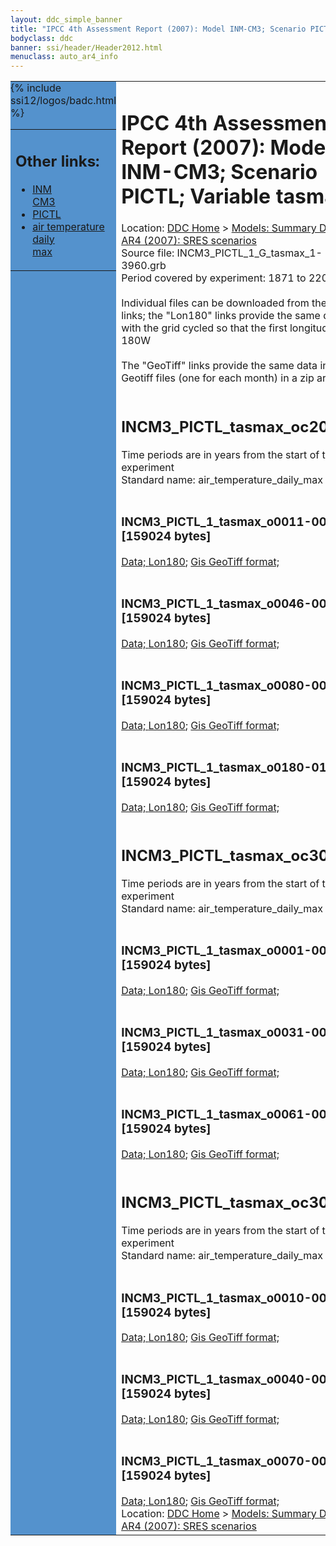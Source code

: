 ```yaml
---
layout: ddc_simple_banner
title: "IPCC 4th Assessment Report (2007): Model INM-CM3; Scenario PICTL; Variable tasmax"
bodyclass: ddc
banner: ssi/header/Header2012.html
menuclass: auto_ar4_info
---
```



<table width="100%" border="0" cellspacing="0" cellpadding="0" style="border-collapse: collapse;">
<tr style="margin:0;padding:0;border:0;">
<td style="margin:0;padding:0;border:0;height:1pt;width:150pt;background:#5492CD;" valign="top" >

<div id="lh-col2" class="auto_ar4_info">
<table class="menumain" bgcolor="#5492CD" cellspacing="0" width="100%" border="0">
<tr><td>
<h2> Other links:</h2>
<ul>
<li><a href="/auto/ar4/model-INM-CM3.html">INM<br/>CM3</a></li>
<li><a href="/auto/ar4/scenario-PICTL.html">PICTL</a></li>
<li><a href="/auto/ar4/var-air_temperature_daily_max.html">air temperature daily<br/> max</a></li>
</ul>
</td></tr>
{% include ssi12/logos/badc.html %}
</table>
</div>
</td>
<td><h1>IPCC 4th Assessment Report (2007): Model INM-CM3; Scenario PICTL; Variable tasmax</h1>

<!-- Breadcrumb1 -->
<div id="breadcrumb1" align="left">
Location: <a href="/index.html">DDC Home</a> > <a href="/sim/gcm_clim/">Models: Summary Data</a>
> <a href="/sim/gcm_clim/SRES_AR4/index.html">AR4 (2007): SRES scenarios</a>
</div>
<!-- End of Breadcrumb1 -->Source file: INCM3_PICTL_1_G_tasmax_1-3960.grb
<br/>
Period covered by experiment: 1871 to 2200<br/>
<br/>Individual files can be downloaded from the "data" links; the "Lon180" links provide the same data
         with the grid cycled so that the first longitude is 180W<br/>
<br/>The "GeoTiff" links provide the same data in 12 Geotiff files (one for each month)
          in a zip archive<br/>
<br/><h2>INCM3_PICTL_tasmax_oc20x.tar</h2>
Time periods are in years from the start of the experiment<br/>
Standard name: air_temperature_daily_max<br>
<br/><h3>INCM3_PICTL_1_tasmax_o0011-0030.nc [159024 bytes]</h3>
<a href="/cgi-bin/downl/ar4_nc/tasmax/INCM3_PICTL_1_tasmax_o0011-0030.nc">Data; </a><a href="/cgi-bin/downl/ar4_nc/tasmax/INCM3_PICTL_1_tasmax_o0011-0030.cyto180.nc"> Lon180</a>; <a href="/cgi-bin/downl/ar4_tif/tasmax/INCM3_PICTL_1_tasmax_o0011-0030.zip">Gis GeoTiff format; </a><br/>
<br/><h3>INCM3_PICTL_1_tasmax_o0046-0065.nc [159024 bytes]</h3>
<a href="/cgi-bin/downl/ar4_nc/tasmax/INCM3_PICTL_1_tasmax_o0046-0065.nc">Data; </a><a href="/cgi-bin/downl/ar4_nc/tasmax/INCM3_PICTL_1_tasmax_o0046-0065.cyto180.nc"> Lon180</a>; <a href="/cgi-bin/downl/ar4_tif/tasmax/INCM3_PICTL_1_tasmax_o0046-0065.zip">Gis GeoTiff format; </a><br/>
<br/><h3>INCM3_PICTL_1_tasmax_o0080-0099.nc [159024 bytes]</h3>
<a href="/cgi-bin/downl/ar4_nc/tasmax/INCM3_PICTL_1_tasmax_o0080-0099.nc">Data; </a><a href="/cgi-bin/downl/ar4_nc/tasmax/INCM3_PICTL_1_tasmax_o0080-0099.cyto180.nc"> Lon180</a>; <a href="/cgi-bin/downl/ar4_tif/tasmax/INCM3_PICTL_1_tasmax_o0080-0099.zip">Gis GeoTiff format; </a><br/>
<br/><h3>INCM3_PICTL_1_tasmax_o0180-0199.nc [159024 bytes]</h3>
<a href="/cgi-bin/downl/ar4_nc/tasmax/INCM3_PICTL_1_tasmax_o0180-0199.nc">Data; </a><a href="/cgi-bin/downl/ar4_nc/tasmax/INCM3_PICTL_1_tasmax_o0180-0199.cyto180.nc"> Lon180</a>; <a href="/cgi-bin/downl/ar4_tif/tasmax/INCM3_PICTL_1_tasmax_o0180-0199.zip">Gis GeoTiff format; </a><br/>
<br/><h2>INCM3_PICTL_tasmax_oc30a.tar</h2>
Time periods are in years from the start of the experiment<br/>
Standard name: air_temperature_daily_max<br>
<br/><h3>INCM3_PICTL_1_tasmax_o0001-0030.nc [159024 bytes]</h3>
<a href="/cgi-bin/downl/ar4_nc/tasmax/INCM3_PICTL_1_tasmax_o0001-0030.nc">Data; </a><a href="/cgi-bin/downl/ar4_nc/tasmax/INCM3_PICTL_1_tasmax_o0001-0030.cyto180.nc"> Lon180</a>; <a href="/cgi-bin/downl/ar4_tif/tasmax/INCM3_PICTL_1_tasmax_o0001-0030.zip">Gis GeoTiff format; </a><br/>
<br/><h3>INCM3_PICTL_1_tasmax_o0031-0060.nc [159024 bytes]</h3>
<a href="/cgi-bin/downl/ar4_nc/tasmax/INCM3_PICTL_1_tasmax_o0031-0060.nc">Data; </a><a href="/cgi-bin/downl/ar4_nc/tasmax/INCM3_PICTL_1_tasmax_o0031-0060.cyto180.nc"> Lon180</a>; <a href="/cgi-bin/downl/ar4_tif/tasmax/INCM3_PICTL_1_tasmax_o0031-0060.zip">Gis GeoTiff format; </a><br/>
<br/><h3>INCM3_PICTL_1_tasmax_o0061-0090.nc [159024 bytes]</h3>
<a href="/cgi-bin/downl/ar4_nc/tasmax/INCM3_PICTL_1_tasmax_o0061-0090.nc">Data; </a><a href="/cgi-bin/downl/ar4_nc/tasmax/INCM3_PICTL_1_tasmax_o0061-0090.cyto180.nc"> Lon180</a>; <a href="/cgi-bin/downl/ar4_tif/tasmax/INCM3_PICTL_1_tasmax_o0061-0090.zip">Gis GeoTiff format; </a><br/>
<br/><h2>INCM3_PICTL_tasmax_oc30b.tar</h2>
Time periods are in years from the start of the experiment<br/>
Standard name: air_temperature_daily_max<br>
<br/><h3>INCM3_PICTL_1_tasmax_o0010-0039.nc [159024 bytes]</h3>
<a href="/cgi-bin/downl/ar4_nc/tasmax/INCM3_PICTL_1_tasmax_o0010-0039.nc">Data; </a><a href="/cgi-bin/downl/ar4_nc/tasmax/INCM3_PICTL_1_tasmax_o0010-0039.cyto180.nc"> Lon180</a>; <a href="/cgi-bin/downl/ar4_tif/tasmax/INCM3_PICTL_1_tasmax_o0010-0039.zip">Gis GeoTiff format; </a><br/>
<br/><h3>INCM3_PICTL_1_tasmax_o0040-0069.nc [159024 bytes]</h3>
<a href="/cgi-bin/downl/ar4_nc/tasmax/INCM3_PICTL_1_tasmax_o0040-0069.nc">Data; </a><a href="/cgi-bin/downl/ar4_nc/tasmax/INCM3_PICTL_1_tasmax_o0040-0069.cyto180.nc"> Lon180</a>; <a href="/cgi-bin/downl/ar4_tif/tasmax/INCM3_PICTL_1_tasmax_o0040-0069.zip">Gis GeoTiff format; </a><br/>
<br/><h3>INCM3_PICTL_1_tasmax_o0070-0099.nc [159024 bytes]</h3>
<a href="/cgi-bin/downl/ar4_nc/tasmax/INCM3_PICTL_1_tasmax_o0070-0099.nc">Data; </a><a href="/cgi-bin/downl/ar4_nc/tasmax/INCM3_PICTL_1_tasmax_o0070-0099.cyto180.nc"> Lon180</a>; <a href="/cgi-bin/downl/ar4_tif/tasmax/INCM3_PICTL_1_tasmax_o0070-0099.zip">Gis GeoTiff format; </a><br/>
<!-- Breadcrumb2 -->
<div id="breadcrumb2" align="left">
Location: <a href="/index.html">DDC Home</a> > <a href="/sim/gcm_clim/">Models: Summary Data</a>
> <a href="/sim/gcm_clim/SRES_AR4/index.html">AR4 (2007): SRES scenarios</a>
</div>
<!-- End of Breadcrumb2 --></td></tr></table>
